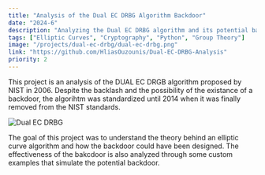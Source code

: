 ```yaml
---
title: "Analysis of the Dual EC DRBG Algorithm Backdoor"
date: "2024-6"
description: "Analyzing the Dual EC DRBG algorithm and its potential backdoor."
tags: ["Elliptic Curves", "Cryptography", "Python", "Group Theory"]
image: "/projects/dual-ec-drbg/dual-ec-drbg.png"
link: "https://github.com/HliasOuzounis/Dual-EC-DRBG-Analysis"
priority: 2
---
```


This project is an analysis of the DUAL EC DRGB algorithm proposed by NIST in 2006. Despite the backlash and the possibility of the existance of a backdoor, the algorihtm was standardized until 2014 when it was finally removed from the NIST standards.

![Dual EC DRBG](/projects/dual-ec-drbg/dual-ec-drbg.png)

The goal of this project was to understand the theory behind an elliptic curve algorithm and how the backdoor could have been designed. The effectiveness of the bakcdoor is also analyzed through some custom examples that simulate the potential backdoor.
